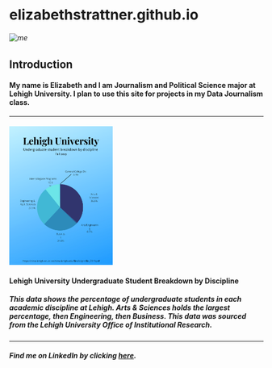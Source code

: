# **elizabethstrattner.github.io**
###### ![me](https://lh3.googleusercontent.com/XBlNj2ON6M30sbapNCsI00MSJoGQi8CyBJ_0q7kwBbBz5n_2a1DI1HmYZSEIYd5Nvr9dt-pcDWkmNHCkxFf-eQ5dL4qN6DSV1eGPTUZjPkaj-YxR6uPhHEOkkCamya6Kfmn0Opp998D0Qw-Y_-H2SlzlSjjZNFsb3ptUl9B9esE_sd7aruOBB31quBuvTasAaXoYOGfZQd1BH3LVlApnTmJysHt0oP-DbJng0xY1V-c7JxM-o0Ry-9d_MRFroQxNjjOVUgHOaYhMxWfRLKMlHsxHTRdY6s_r43fGSlur-IPMpFLhZM-is94ZQe2D2ejYx8dj6HGocBaJzC4pN6SzKnT5VEhYgqAqdFLpCiakv9HPZmeF1sMbPF9m3m1b2BFncHbY68XPOswST7TvUkWWziQ3fu5W9YXpFS0AEQMu39q0V0SSpmWzjioAYT28J_Z7b2vf5h_j0K45gcyq2HDN4fzGdDBJPEPdmKwEfAD_KRTtb1lcdkCMgBC5q-tHT7US1V3lIbdmOPJ4UlJu6JSpNdoke4OaZ0zRIEJWjfdsChovtS02fOpSkABDo29jRUMk_RoCRuvwTrRafm4Afc8LJtdh47PWo5rG7jaLPOSSyZ7DObrffptN03zlvQ35URo9e1JfWH-AThyWgMQAQ1d8zAHexxZj4cjdq_3Z5IVYoWnJeXtbNwvfosnM146IidYnZMaaPxxaWv3zsiLGLZZKijyD2Q=w1080-h1438-no?authuser=0) 
## **Introduction**
#### My name is Elizabeth and I am Journalism and Political Science major at Lehigh University. I plan to use this site for projects in my Data Journalism class.
___
#### <img src="https://github.com/elizabethstrattner/elizabethstrattner.github.io/blob/main/J025graph.png?raw=true" width="205" height="275" />
#### **Lehigh University Undergraduate Student Breakdown by Discipline**
##### This data shows the percentage of undergraduate students in each academic discipline at Lehigh. Arts & Sciences holds the largest percentage, then Engineering, then Business. This data was sourced from the Lehigh University Office of Institutional Research.
___
##### Find me on LinkedIn by clicking [here](https://www.linkedin.com/in/elizabeth-strattner).
